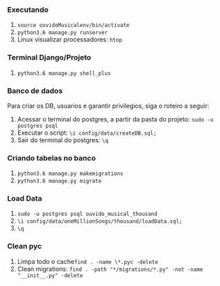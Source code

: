 ### Executando  
1. `source ouvidoMusicalenv/bin/activate`  
2. `python3.6 manage.py runserver`  
3. Linux visualizar processadores: `htop`

### Terminal Django/Projeto  
1. `python3.6 manage.py shell_plus`  

### Banco de dados   
Para criar os DB, usuarios e garantir privilegios, siga o roteiro a seguir:  
1. Acessar o terminal do postgres, a partir da pasta do projeto: `sudo -u postgres psql`  
2. Executar o script: `\i config/data/createDB.sql;`  
3. Sair do terminal do postgres: `\q`  

### Criando tabelas no banco  
1. `python3.6 manage.py makemigrations`  
2. `python3.6 manage.py migrate`

### Load Data
1. `sudo -u postgres psql ouvido_musical_thousand`  
2. `\i config/data/oneMillionSongs/thousand/loadData.sql;`  
3. `\q`  

### Clean pyc  
1. Limpa todo o cache`find . -name \*.pyc -delete`  
2. Clean migrations: `find . -path "*/migrations/*.py" -not -name "__init__.py" -delete`
